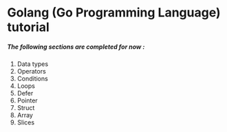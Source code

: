 # Golang (Go Programming Language) tutorial


##### The following sections are completed for now :
1. Data types
2. Operators
3. Conditions
4. Loops
5. Defer
6. Pointer
7. Struct
8. Array
9. Slices
